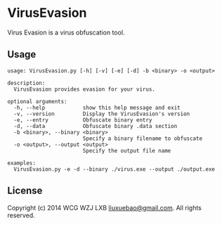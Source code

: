 VirusEvasion
============

Virus Evasion is a virus obfuscation tool.

Usage
----

    usage: VirusEvasion.py [-h] [-v] [-e] [-d] -b <binary> -o <output>

    description:
      VirusEvasion provides evasion for your virus.

    optional arguments:
      -h, --help            show this help message and exit
      -v, --version         Display the VirusEvasion's version
      -e, --entry           Obfuscate binary entry
      -d, --data            Obfuscate binary .data section
      -b <binary>, --binary <binary>
                            Specify a binary filename to obfuscate
      -o <output>, --output <output>
                            Specify the output file name

    examples:
      VirusEvasion.py -e -d --binary ./virus.exe --output ./output.exe

License
----

Copyright (c) 2014 WCG WZJ LXB <liuxuebao@gmail.com>. All rights reserved.